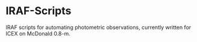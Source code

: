 # IRAF-Scripts
IRAF scripts for automating photometric observations, currently written for ICEX on McDonald 0.8-m.
